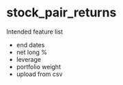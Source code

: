 # stock_pair_returns

Intended feature list
- end dates
- net long %
- leverage
- portfolio weight
- upload from csv
